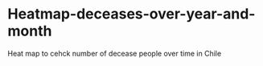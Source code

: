 # Heatmap-deceases-over-year-and-month
Heat map to cehck number of decease people over time in Chile
